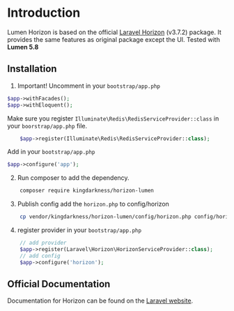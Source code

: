 # Introduction
Lumen Horizon is based on the official [Laravel Horizon](https://github.com/laravel/horizon) (v3.7.2) package.
It provides the same features as original package except the UI.
Tested with **Lumen 5.8**

## Installation
1. Important!
Uncomment in your `bootstrap/app.php`
```php
$app->withFacades();
$app->withEloquent();
```

Make sure you register `Illuminate\Redis\RedisServiceProvider::class` in your `boorstrap/app.php` file.
```php
    $app->register(Illuminate\Redis\RedisServiceProvider::class);
```

Add in your `bootstrap/app.php`
```php
$app->configure('app');
```

2. Run composer to add the dependency.
```bash
    composer require kingdarkness/horizon-lumen
```

3. Publish config
add the `horizon.php` to config/horizon
```bash
    cp vendor/kingdarkness/horizon-lumen/config/horizon.php config/horizon.php
```

4. register provider in your `bootstrap/app.php`
```php
    // add provider
    $app->register(Laravel\Horizon\HorizonServiceProvider::class);
    // add config
    $app->configure('horizon');
```

## Official Documentation

Documentation for Horizon can be found on the [Laravel website](https://laravel.com/docs/horizon).